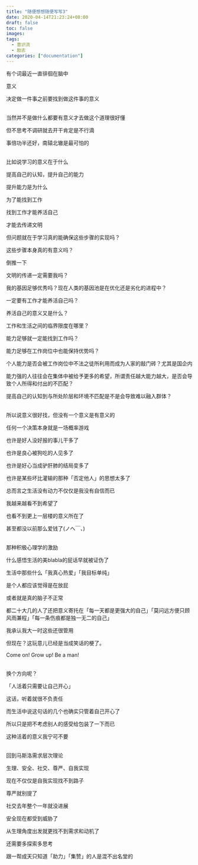 ```yaml
---
title: "随便想想随便写写3"
date: 2020-04-14T21:23:24+08:00
draft: false
toc: false
images:
tags: 
  - 意识流
  - 励志
categories: ["documentation"]
---
```


有个词最近一直徘徊在脑中

意义

决定做一件事之前要找到做这件事的意义

<br>当然并不是做什么都要有意义才去做这个道理很好懂

但不思考不调研就去开干肯定是不行滴

事倍功半还好，南辕北辙是最可怕的

<br>比如说学习的意义在于什么

提高自己的认知，提升自己的能力

提升能力是为什么

为了能找到工作

找到工作才能养活自己

才能去传递文明

但问题就在于学习真的能确保这些步骤的实现吗？

这些步骤本身真的有意义吗？

倒推一下

文明的传递一定需要我吗？

我的基因足够优秀吗？现在人类的基因池是在优化还是劣化的进程中？

一定要有工作才能养活自己吗？

养活自己的意义又是什么？

工作和生活之间的临界限度在哪里？

能力足够就一定能找到工作吗？

能力足够在工作岗位中也能保持优势吗？

个人能力是否会被工作岗位中不法之徒所利用而成为人家的敲门砖？尤其是国企内

能力强的人往往会在集体中被给予更多的希望，所谓责任越大能力越大，是否会导致个人所得和付出的不匹配？

提高自己的认知到与所处阶层和环境不匹配是不是会导致难以融入群体？

<br>所以说意义很好找，但没有一个意义是有意义的

任何一个决策本身就是一场概率游戏

也许是好人没好报的事儿干多了

也许是良心被狗吃的人见多了

也许是好心当成驴肝肺的结局变多了

也许是某些坏比灌输的那种「否定他人」的思想太多了

总而言之生活没有动力不仅仅是我没有自信而已

我越来越看不到希望了

也看不到更上一层楼的意义所在了

甚至都没以前那么爱钱了(ノへ￣、)

<br>那种积极心理学的激励

什么感悟生活的美blabla的屁话早就被证伪了

生活中那些什么「我真心热爱」「我目标单纯」

是个人都应该觉得是在放屁

或者就是真的脑子不正常

都二十大几的人了还把意义寄托在「每一天都是更强大的自己」「莫问远方便只顾风雨兼程」「每一条伤痕都是独一无二的自己」

我承认我大一时这些还很管用

但现在？这玩意儿已经是当成笑话的梗了。

Come on! Grow up! Be a man!

<br>换个方向呢？

「人活着只需要让自己开心」

这话，听着就很不负责任

而生活中说这句话的几个也确实只管着自己开心了

所以只是把不考虑别人的感受给包装了一下而已

这种活着的意义我宁可不要

<br>回到马斯洛需求层次理论

生理、安全、社交、尊严、自我实现

现在不仅仅是自我实现找不到路子

尊严就别提了

社交去年整个一年就没进展

安全现在都受到威胁了

从生理角度出发就更找不到需求和动机了

还需要多探索多思考

跟一帮成天只知道「助力」「集赞」的人是混不出名堂的
